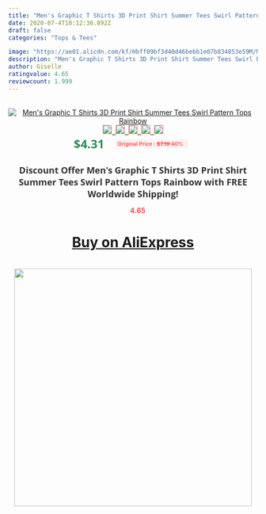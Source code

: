 ```yaml
---
title: "Men's Graphic T Shirts 3D Print Shirt Summer Tees Swirl Pattern Tops Rainbow"
date: 2020-07-4T10:12:36.892Z
draft: false
categories: "Tops & Tees"

image: "https://ae01.alicdn.com/kf/Hbff09bf3d40d46bebb1e07b834853e59M/Men-s-Graphic-T-Shirts-3D-Print-Shirt-Summer-Tees-Swirl-Pattern-Tops-Rainbow.jpg"
description: "Men's Graphic T Shirts 3D Print Shirt Summer Tees Swirl Pattern Tops Rainbow"
author: Giselle
ratingvalue: 4.65
reviewcount: 1.999
---
```

<br>
<div style="text-align: center;">
<a href="https://s.click.aliexpress.com/e/_AsTIod" target="_blank" rel="nofollow noopener noreferrer"><img alt="Men's Graphic T Shirts 3D Print Shirt Summer Tees Swirl Pattern Tops Rainbow" class="magnifier-image" src="https://ae01.alicdn.com/kf/Hbff09bf3d40d46bebb1e07b834853e59M/Men-s-Graphic-T-Shirts-3D-Print-Shirt-Summer-Tees-Swirl-Pattern-Tops-Rainbow.jpg_640x640.jpg">
<br>
<img style="border:1px solid salmon" src="https://ae01.alicdn.com/kf/Hbff09bf3d40d46bebb1e07b834853e59M/Men-s-Graphic-T-Shirts-3D-Print-Shirt-Summer-Tees-Swirl-Pattern-Tops-Rainbow.jpg_120x120.jpg">&nbsp;&nbsp;<img style="border:1px solid salmon" src="https://ae01.alicdn.com/kf/H5ac0b98d9d51448d8fb48de4384449abx/Men-s-Graphic-T-Shirts-3D-Print-Shirt-Summer-Tees-Swirl-Pattern-Tops-Rainbow.jpg_120x120.jpg">&nbsp;&nbsp;<img style="border:1px solid salmon" src="_120x120.jpg">&nbsp;&nbsp;<img style="border:1px solid salmon" src="_120x120.jpg">&nbsp;&nbsp;<img style="border:1px solid salmon" src="_120x120.jpg"></a></div><br0>
<div style="text-align: center;"><span style="background-color: white; border: 0px; box-sizing: border-box; color: seagreen; display: inline-block; font-family: &quot;open sans&quot; , &quot;arial&quot; , &quot;helvetica&quot; , sans-serif , &quot;heiti&quot;; font-size: 24px; font-stretch: inherit; font-weight: 700; line-height: inherit; margin: 0px 10px 0px 0px; padding: 0px; vertical-align: middle;">$4.31 </span>
<span style="background: rgb(255 , 241 , 241); border-radius: 3px; border: 0px; box-sizing: border-box; color: #ff4747; display: inline-block; font-family: inherit; font-size: 12px; font-stretch: inherit; font-style: inherit; font-variant: inherit; font-weight: 600; line-height: inherit; margin: 0px; padding: 2px 5px; transform: scale(0.9); vertical-align: middle;">Original Price : <b style="text-decoration: line-through;">$7.19 </b> 40%&nbsp;&nbsp;</span></div>
<h1 style="color: #333333; display: inline-block; font-family: &quot;open sans&quot; , &quot;arial&quot; , &quot;helvetica&quot; , sans-serif , &quot;heiti&quot;; font-size: 18px; font-stretch: inherit; font-weight: 700; text-align: center;">Discount Offer Men's Graphic T Shirts 3D Print Shirt Summer Tees Swirl Pattern Tops Rainbow with FREE Worldwide Shipping!</h1>
<div style="color: #ff4747; text-align: center;">
<img src="https://4.bp.blogspot.com/-M0ZcTcb-5uY/XleCXlxnR4I/AAAAAAAAAEc/OrjgMkXV1oMQFaCRZj5HQwOCBcu3w1FegCPcBGAYYCw/s1600/star.png" style="height: 15px;">&nbsp;<b>4.65</b></div>
<div class="button_cont" align="center"><a class="buynow_a" href="https://s.click.aliexpress.com/e/_AsTIod" target="_blank" rel="nofollow noopener noreferrer"><H1>Buy on AliExpress</H1></a></div><br>
<div class="separator" style="clear: both; text-align: center;">
<img src="https://lh3.googleusercontent.com/-pTy5HemUv9M/XlePHvY0dAI/AAAAAAAAAE4/0nX5iRUoIWY8eMW9Dpxeirr157OZliDIgCLcBGAsYHQ/s1600/badge.gif" width="480">
</div>
